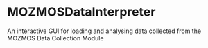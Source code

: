 # MOZMOSDataInterpreter
An interactive GUI for loading and analysing data collected from the MOZMOS Data Collection Module
